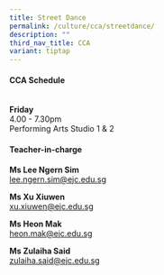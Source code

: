 ```yaml
---
title: Street Dance
permalink: /culture/cca/streetdance/
description: ""
third_nav_title: CCA
variant: tiptap
---
```

<h4><strong>CCA Schedule</strong></h4>
<p>
<br><strong>Friday</strong>
<br>4.00 - 7.30pm
<br>Performing Arts Studio 1 &amp; 2</p>
<p></p>
<h4><strong>Teacher-in-charge</strong></h4>
<p><strong>Ms Lee Ngern Sim</strong>
<br><a href="mailto:lee.ngern.som@ejc.edu.sg" rel="noopener noreferrer nofollow" target="_blank">lee.ngern.sim@ejc.edu.sg</a>
</p>
<p><strong>Ms Xu Xiuwen</strong>
<br><a href="mailto:xu.xiuwen@ejc.edu.sg" rel="noopener nofollow" target="_blank">xu.xiuwen@ejc.edu.sg</a>
</p>
<p><strong>Ms Heon Mak</strong>
<br><a href="mailto:heon.mak@ejc.edu.sg" rel="noopener noreferrer nofollow" target="_blank">heon.mak@ejc.edu.sg</a>
</p>
<p><strong>Ms Zulaiha Said</strong>
<br><a href="mailto:zulaiha.said@ejc.edu.sg" rel="noopener nofollow" target="_blank">zulaiha.said@ejc.edu.sg</a>
<br>
</p>